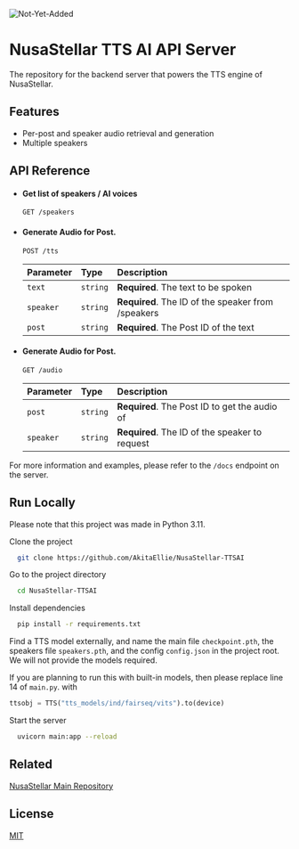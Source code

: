 ![Not-Yet-Added]()


# NusaStellar TTS AI API Server

The repository for the backend server that powers the TTS engine of NusaStellar.


## Features

- Per-post and speaker audio retrieval and generation
- Multiple speakers


## API Reference

- #### Get list of speakers / AI voices

    ```http
    GET /speakers
    ```

- #### Generate Audio for Post.

    ```http
    POST /tts
    ```

    | Parameter | Type     | Description                       |
    | :-------- | :------- | :-------------------------------- |
    | `text`      | `string` | **Required**. The text to be spoken|
    | `speaker`      | `string` | **Required**. The ID of the speaker from /speakers |
    | `post`      | `string` | **Required**. The Post ID of the text |

- #### Generate Audio for Post.

    ```http
    GET /audio
    ```

    | Parameter | Type     | Description                       |
    | :-------- | :------- | :-------------------------------- |
    | `post`      | `string` | **Required**. The Post ID to get the audio of|
    | `speaker`      | `string` | **Required**. The ID of the speaker to request |
For more information and examples, please refer to the `/docs` endpoint on the server. 


## Run Locally
Please note that this project was made in Python 3.11.

Clone the project
```bash
  git clone https://github.com/AkitaEllie/NusaStellar-TTSAI
```
Go to the project directory

```bash
  cd NusaStellar-TTSAI
```
Install dependencies
```bash
  pip install -r requirements.txt
```
Find a TTS model externally, and name the main file `checkpoint.pth`, the speakers file `speakers.pth`, and the config `config.json` in the project root. We will not provide the models required.

If you are planning to run this with built-in models, then please replace line 14 of `main.py`. with
```py
ttsobj = TTS("tts_models/ind/fairseq/vits").to(device)
```

Start the server
```bash
  uvicorn main:app --reload
```


## Related

[NusaStellar Main Repository](https://github.com/oi-fen-link-sini)


## License

[MIT](https://choosealicense.com/licenses/mit/)

